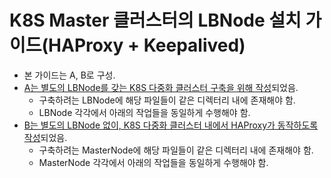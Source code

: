 # K8S Master 클러스터의 LBNode 설치 가이드(HAProxy + Keepalived)
* 본 가이드는 A, B로 구성.
* [A는 별도의 LBNode를 갖는 K8S 다중화 클러스터 구축을 위해 작성](#A_LBNode/README.md)되었음.
	* 구축하려는 LBNode에 해당 파일들이 같은 디렉터리 내에 존재해야 함.
	* LBNode 각각에서 아래의 작업들을 동일하게 수행해야 함.
* [B는 별도의 LBNode 없이, K8S 다중화 클러스터 내에서 HAProxy가 동작하도록 작성](#B_NoLBNode/README.md)되었음.
	* 구축하려는 MasterNode에 해당 파일들이 같은 디렉터리 내에 존재해야 함.
	* MasterNode 각각에서 아래의 작업들을 동일하게 수행해야 함.

